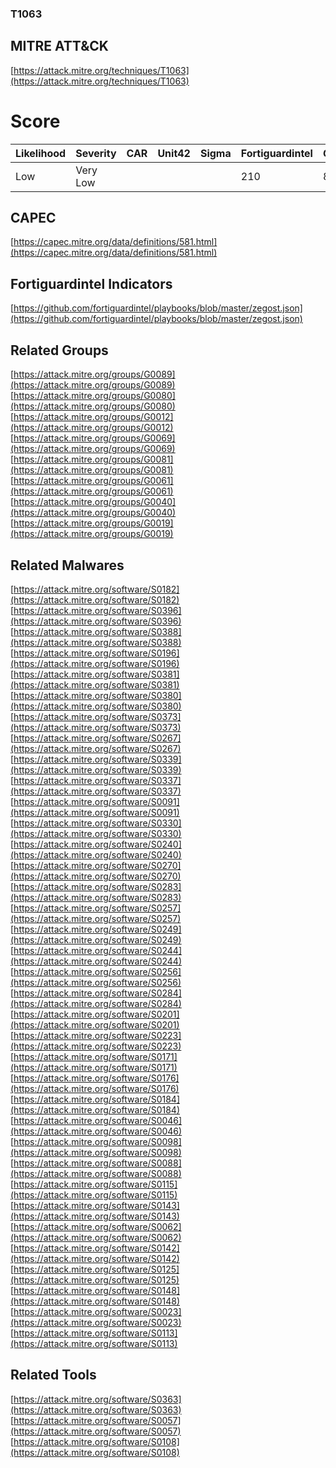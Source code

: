 
### T1063
## MITRE ATT&CK
[https://attack.mitre.org/techniques/T1063](https://attack.mitre.org/techniques/T1063)

# Score

| Likelihood | Severity | CAR | Unit42 | Sigma | Fortiguardintel | Groups | Malwares | Tools |
| ---------- | -------- | --- | ------ | ----- | --------------- | ---  | --- | --- |
| Low | Very Low |   |   |   | 210 | 8 | 36 | 3 |



## CAPEC

[https://capec.mitre.org/data/definitions/581.html](https://capec.mitre.org/data/definitions/581.html)
[]()


## Fortiguardintel Indicators

[https://github.com/fortiguardintel/playbooks/blob/master/zegost.json](https://github.com/fortiguardintel/playbooks/blob/master/zegost.json)
[]()


## Related Groups

[https://attack.mitre.org/groups/G0089](https://attack.mitre.org/groups/G0089)
[https://attack.mitre.org/groups/G0080](https://attack.mitre.org/groups/G0080)
[https://attack.mitre.org/groups/G0012](https://attack.mitre.org/groups/G0012)
[https://attack.mitre.org/groups/G0069](https://attack.mitre.org/groups/G0069)
[https://attack.mitre.org/groups/G0081](https://attack.mitre.org/groups/G0081)
[https://attack.mitre.org/groups/G0061](https://attack.mitre.org/groups/G0061)
[https://attack.mitre.org/groups/G0040](https://attack.mitre.org/groups/G0040)
[https://attack.mitre.org/groups/G0019](https://attack.mitre.org/groups/G0019)
[]()


## Related Malwares

[https://attack.mitre.org/software/S0182](https://attack.mitre.org/software/S0182)
[https://attack.mitre.org/software/S0396](https://attack.mitre.org/software/S0396)
[https://attack.mitre.org/software/S0388](https://attack.mitre.org/software/S0388)
[https://attack.mitre.org/software/S0196](https://attack.mitre.org/software/S0196)
[https://attack.mitre.org/software/S0381](https://attack.mitre.org/software/S0381)
[https://attack.mitre.org/software/S0380](https://attack.mitre.org/software/S0380)
[https://attack.mitre.org/software/S0373](https://attack.mitre.org/software/S0373)
[https://attack.mitre.org/software/S0267](https://attack.mitre.org/software/S0267)
[https://attack.mitre.org/software/S0339](https://attack.mitre.org/software/S0339)
[https://attack.mitre.org/software/S0337](https://attack.mitre.org/software/S0337)
[https://attack.mitre.org/software/S0091](https://attack.mitre.org/software/S0091)
[https://attack.mitre.org/software/S0330](https://attack.mitre.org/software/S0330)
[https://attack.mitre.org/software/S0240](https://attack.mitre.org/software/S0240)
[https://attack.mitre.org/software/S0270](https://attack.mitre.org/software/S0270)
[https://attack.mitre.org/software/S0283](https://attack.mitre.org/software/S0283)
[https://attack.mitre.org/software/S0257](https://attack.mitre.org/software/S0257)
[https://attack.mitre.org/software/S0249](https://attack.mitre.org/software/S0249)
[https://attack.mitre.org/software/S0244](https://attack.mitre.org/software/S0244)
[https://attack.mitre.org/software/S0256](https://attack.mitre.org/software/S0256)
[https://attack.mitre.org/software/S0284](https://attack.mitre.org/software/S0284)
[https://attack.mitre.org/software/S0201](https://attack.mitre.org/software/S0201)
[https://attack.mitre.org/software/S0223](https://attack.mitre.org/software/S0223)
[https://attack.mitre.org/software/S0171](https://attack.mitre.org/software/S0171)
[https://attack.mitre.org/software/S0176](https://attack.mitre.org/software/S0176)
[https://attack.mitre.org/software/S0184](https://attack.mitre.org/software/S0184)
[https://attack.mitre.org/software/S0046](https://attack.mitre.org/software/S0046)
[https://attack.mitre.org/software/S0098](https://attack.mitre.org/software/S0098)
[https://attack.mitre.org/software/S0088](https://attack.mitre.org/software/S0088)
[https://attack.mitre.org/software/S0115](https://attack.mitre.org/software/S0115)
[https://attack.mitre.org/software/S0143](https://attack.mitre.org/software/S0143)
[https://attack.mitre.org/software/S0062](https://attack.mitre.org/software/S0062)
[https://attack.mitre.org/software/S0142](https://attack.mitre.org/software/S0142)
[https://attack.mitre.org/software/S0125](https://attack.mitre.org/software/S0125)
[https://attack.mitre.org/software/S0148](https://attack.mitre.org/software/S0148)
[https://attack.mitre.org/software/S0023](https://attack.mitre.org/software/S0023)
[https://attack.mitre.org/software/S0113](https://attack.mitre.org/software/S0113)
[]()


## Related Tools

[https://attack.mitre.org/software/S0363](https://attack.mitre.org/software/S0363)
[https://attack.mitre.org/software/S0057](https://attack.mitre.org/software/S0057)
[https://attack.mitre.org/software/S0108](https://attack.mitre.org/software/S0108)
[]()
